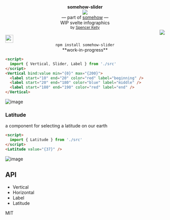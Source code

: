 <div align="center">
  <div><b>somehow-slider</b></div>
  <img src="https://user-images.githubusercontent.com/399657/68222691-6597f180-ffb9-11e9-8a32-a7f38aa8bded.png"/>
  <div>— part of <a href="https://github.com/spencermountain/somehow">somehow</a> —</div>
  <div>WIP svelte infographics</div>
  <div align="center">
    <sub>
      by
      <a href="https://spencermounta.in/">Spencer Kelly</a> 
    </sub>
  </div>
</div>
<div align="right">
  <a href="https://npmjs.org/package/somehow-slider">
    <img src="https://img.shields.io/npm/v/somehow-slider.svg?style=flat-square" />
  </a>
</div>
<img height="25px" src="https://user-images.githubusercontent.com/399657/68221862-17ceb980-ffb8-11e9-87d4-7b30b6488f16.png"/>

<div align="center">
  <code>npm install somehow-slider</code>
</div>

<div align="center">
**work-in-progress**
</div>

```html
<script>
  import { Vertical, Slider, Label } from './src'
</script>
<Vertical bind:value min="{0}" max="{200}">
  <label start="10" end="20" color="red" label="beginning" />
  <label start="20" end="180" color="blue" label="middle" />
  <label start="180" end="190" color="red" label="end" />
</Vertical>
```

![image](https://user-images.githubusercontent.com/399657/92410478-3048bc80-f112-11ea-9a90-2a8ae7613fe9.png)

### Latitude

a component for selecting a latitude on our earth

```html
<script>
  import { Latitude } from './src'
</script>
<Latitude value="{37}" />
```

![image](https://user-images.githubusercontent.com/399657/92410573-903f6300-f112-11ea-891e-f237ad1b14f6.png)

## API

- Vertical
- Horizontal
- Label
- Latitude

MIT
